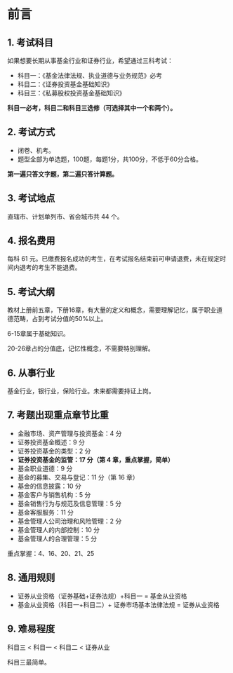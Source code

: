 # 前言

## 1. 考试科目

如果想要长期从事基金行业和证券行业，希望通过三科考试：

- 科目一：《基金法律法规、执业道德与业务规范》必考
- 科目二：《证券投资基金基础知识》
- 科目三：《私募股权投资基金基础知识》

**科目一必考，科目二和科目三选修（可选择其中一个和两个）。**

## 2. 考试方式

- 闭卷、机考。
- 题型全部为单选题，100题，每题1分，共100分，不低于60分合格。

**第一遍只答文字题，第二遍只答计算题。**

## 3. 考试地点

直辖市、计划单列市、省会城市共 44 个。

## 4. 报名费用

每科 61 元。已缴费报名成功的考生，在考试报名结束前可申请退费，未在规定时间内退考的考生不能退费。

## 5. 考试大纲

教材上册前五章，下册16章，有大量的定义和概念，需要理解记忆，属于职业道德范畴，占到考试分值的50%以上。

6-15章属于基础知识。

20-26章占的分值底，记忆性概念，不需要特别理解。

## 6. 从事行业

基金行业，银行业，保险行业。未来都需要持证上岗。

## 7. 考题出现重点章节比重

- 金融市场、资产管理与投资基金：4 分
- 证券投资基金概述：9 分
- 证券投资基金的类型：2 分
- **证券投资基金的监管：17 分（第 4 章，重点掌握，简单）**
- 基金职业道德：9 分
- 基金的募集、交易与登记：11 分（第 16 章）
- 基金的信息披露：10 分
- 基金客户与销售机构：5 分
- 基金销售行为与规范及信息管理：5 分
- 基金客服服务：11 分
- 基金管理人公司治理和风险管理：2 分
- 基金管理人的内部控制：10 分
- 基金管理人的合理管理：5 分

重点掌握：4、16、20、21、25

## 8. 通用规则

- 证券从业资格（证券基础+证券法规）+科目一 = 基金从业资格
- 基金从业资格（科目一+科目二）+ 证券市场基本法律法规 = 证券从业资格

## 9. 难易程度

科目三 < 科目一 < 科目二 < 证券从业

科目三最简单。